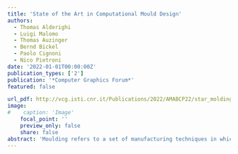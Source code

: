 ```yaml
---
title: 'State of the Art in Computational Mould Design'
authors:
  - Thomas Alderighi
  - Luigi Malomo
  - Thomas Auzinger
  - Bernd Bickel
  - Paolo Cignoni
  - Nico Pietroni
date: '2022-01-01T00:00:00Z'
publication_types: ['2']
publication: '*Computer Graphics Forum*'
featured: false

url_pdf: http://vcg.isti.cnr.it/Publications/2022/AMABCP22/star_molding_submitted.pdf
image:
#    caption: 'Image'
    focal_point: ''
    preview_only: false
    share: false
abstract: 'Moulding refers to a set of manufacturing techniques in which a mould, usually a cavity or a solid frame, is used to shape a liquid or pliable material into an object of the desired shape. The popularity of moulding comes from its effectiveness, scalability and versatility in terms of employed materials. Its relevance as a fabrication process is demonstrated by the extensive literature covering different aspects related to mould design, from material flow simulation to the automation of mould geometry design. In this state-of-the-art report, we provide an extensive review of the automatic methods for the design of moulds, focusing on contributions from a geometric perspective. We classify existing mould design methods based on their computational approach and the nature of their target moulding process. We summarize the relationships between computational approaches and moulding techniques, highlighting their strengths and limitations. Finally, we discuss potential future research directions.     The published version is available at the following link  https://doi.org/10.1111/cgf.14581'
---
```

